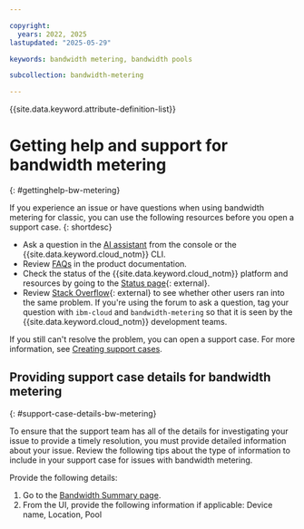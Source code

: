 ```yaml
---

copyright:
  years: 2022, 2025
lastupdated: "2025-05-29"

keywords: bandwidth metering, bandwidth pools

subcollection: bandwidth-metering

---
```


{{site.data.keyword.attribute-definition-list}}

# Getting help and support for bandwidth metering
{: #gettinghelp-bw-metering}

If you experience an issue or have questions when using bandwidth metering for classic, you can use the following resources before you open a support case.
{: shortdesc}

* Ask a question in the [AI assistant](/docs/overview?topic=overview-ask-ai-assistant) from the console or the {{site.data.keyword.cloud_notm}} CLI.
* Review [FAQs](/docs/bandwidth-metering?topic=bandwidth-metering-faqs) in the product documentation.
* Check the status of the {{site.data.keyword.cloud_notm}} platform and resources by going to the [Status page](https://cloud.ibm.com/status){: external}.
* Review [Stack Overflow](https://stackoverflow.com/search?q=cdn+ibm-cloud){: external} to see whether other users ran into the same problem. If you're using the forum to ask a question, tag your question with `ibm-cloud` and `bandwidth-metering` so that it is seen by the {{site.data.keyword.cloud_notm}} development teams.

If you still can't resolve the problem, you can open a support case. For more information, see [Creating support cases](/docs/account?topic=account-open-case&interface=ui).

## Providing support case details for bandwidth metering
{: #support-case-details-bw-metering}

To ensure that the support team has all of the details for investigating your issue to provide a timely resolution, you must provide detailed information about your issue. Review the following tips about the type of information to include in your support case for issues with bandwidth metering.

Provide the following details:

1. Go to the [Bandwidth Summary page](https://{DomainName}/classic-bandwidth).
2. From the UI, provide the following information if applicable: Device name, Location, Pool
